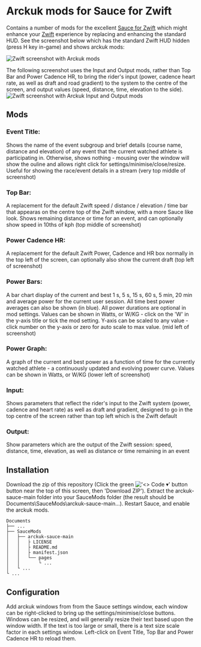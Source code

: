 # Arckuk mods for Sauce for Zwift

Contains a number of mods for the excellent [Sauce for Zwift](https://github.com/SauceLLC/sauce4zwift) which might enhance your [Zwift](https://zwift.com) experience by replacing and enhancing the standard HUD. See the screenshot below which has the standard Zwift HUD hidden (press H key in-game) and shows arckuk mods:

![Zwift screenshot with Arckuk mods](https://github.com/user-attachments/assets/4b267e27-d1c9-407a-ae07-27b9d551d370)

The following screenshot uses the Input and Output mods, rather than Top Bar and Power Cadence HR, to bring the rider's input (power, cadence heart rate, as well as draft and road gradient) to the system to the centre of the screen, and output values (speed, distance, time, elevation to the side). 
![Zwift screenshot with Arckuk Input and Output mods](https://github.com/user-attachments/assets/4edb2f89-7872-418f-93fe-6a88793506c8)

## Mods

### Event Title:
Shows the name of the event subgroup and brief details (course name, distance and elevation) of any event that the current watched athlete is participating in. Otherwise, shows nothing - mousing over the window will show the ouline and allows right click for settings/minimise/close/resize. Useful for showing the race/event details in a stream (very top middle of screenshot)

### Top Bar:
A replacement for the default Zwift speed / distance / elevation / time bar that appearas on the centre top of the Zwift window, with a more Sauce like look. Shows remaining distance or time for an event, and can optionally show speed in 10ths of kph (top middle of screenshot)

### Power Cadence HR:
A replacement for the default Zwift Power, Cadence and HR box normally in the top left of the screen, can optionally also show the current draft (top left of screenshot)

### Power Bars:
A bar chart display of the current and best 1 s, 5 s, 15 s, 60 s, 5 min, 20 min and average power for the current user session. All time best power averages can also be shown (in blue). All power durations are optional in mod settings. Values can be shown in Watts, or W/KG - click on the 'W' in the y-axis title or tick the mod setting. Y-axis can be scaled to any value - click number on the y-axis or zero for auto scale to max value. (mid left of screenshot)

### Power Graph:
A graph of the current and best power as a function of time for the currently watched athlete - a continuously updated and evolving power curve. Values can be shown in Watts, or W/KG (lower left of screenshot)

### Input:
Shows parameters that reflect the rider's input to the Zwift system (power, cadence and heart rate) as well as draft and gradient, designed to go in the top centre of the screen rather than top left which is the Zwift default

### Output:
Show parameters which are the output of the Zwift session: speed, distance, time, elevation, as well as distance or time remaining in an event

## Installation
Download the zip of this repository (Click the green !['<> Code ▾' button](https://github.com/arckuk/arckuk-sauce/assets/169094745/c67d7860-7401-4fd1-8b0c-b882763ccca4)
 button near the top of this screen, then 'Download ZIP'). Extract the arckuk-sauce-main folder into your SauceMods folder (the result should be Documents\SauceMods\arckuk-sauce-main\...). Restart Sauce, and enable the arckuk mods.
```
Documents
├── ...
├── SauceMods
│   ├── arckuk-sauce-main
│   │   ├ LICENSE
│   │   ├ README.md
│   │   ├ manifest.json
│   │   └── pages
│   │       └ ...
│   └ ...
└ ...
```
## Configuration
Add arckuk windows from from the Sauce settings window, each window can be right-clicked to bring up the settings/minimise/close buttons. Windows can be resized, and will generally resize their text based upon the window width. If the text is too large or small, there is a text size scale factor in each settings window. Left-click on Event Title, Top Bar and Power Cadence HR to reload them.

